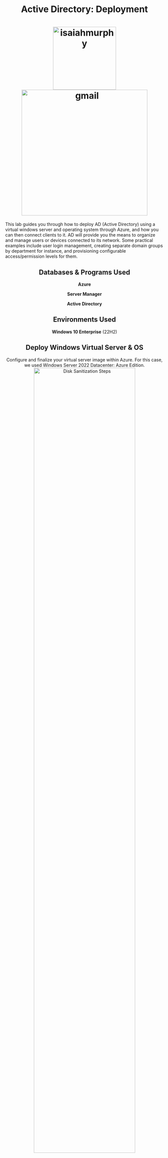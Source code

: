 <h1 align="center">Active Directory: Deployment</h1>

<h1 align="center" a href="https://upload.wikimedia.org/wikipedia/commons/f/fa/Microsoft_Azure.svg" target="blank"><img align="middle" src="https://upload.wikimedia.org/wikipedia/commons/f/fa/Microsoft_Azure.svg" alt="isaiahmurphy" height="200" width="200" /></a>
<a href="https://github.com/user-attachments/assets/58f5815e-7a62-46cb-8aa6-e12bb01f6ccc" target="blank"><img align="middle" src="https://github.com/user-attachments/assets/58f5815e-7a62-46cb-8aa6-e12bb01f6ccc" alt="gmail" height="400" width="400" /></a>
</h1>

This lab guides you through how to deploy AD (Active Directory) using a virtual windows server and operating system through Azure, and how you can then connect clients to it. AD will provide you the means to organize and manage users or devices connected to its network. Some practical examples include user login management, creating separate domain groups by department for instance, and provisioning configurable access/permission levels for them.
<br/>


<h2 align="center">Databases & Programs Used</h2>
<p align="center">
<b>Azure</b>
 <p align="center">
<b>Server Manager</b>
<p align="center">
<b>Active Directory</b>

<h2 align="center">Environments Used </h2>
<p align="center">
<b>Windows 10 Enterprise</b> (22H2)

<h2 align="center">Deploy Windows Virtual Server & OS</h2>

<p align="center">
Configure and finalize your virtual server image within Azure. For this case, we used Windows Server 2022 Datacenter: Azure Edition.<br/>
<img src="https://github.com/user-attachments/assets/1fd262c5-8051-4d2a-ae37-1754bcad15cd" height="80%" width="80%" alt="Disk Sanitization Steps"/>
<br />
<br />
 
<p align="center"><i>
Note: Be sure to direct your Windows OS VM to the same virtual network as your server VM!</i><br/>
<img src="https://github.com/user-attachments/assets/dca4db4a-c69c-4e04-b480-5ade8ce31e4a" height="80%" width="80%" alt="Disk Sanitization Steps"/>
<br />
<br />

<p align="center"> Configure and finalize your virtual OS. 

<p align="center"><i>(Notice no virtual network was created here, since we're using the one created by the virtual server and don't need another.)</i><br/>
<img src="https://github.com/user-attachments/assets/9bcf9d71-3213-4556-a14e-62121b533727" height="80%" width="80%" alt="Disk Sanitization Steps"/>
<br />
<br />
 
<h2 align="center">Installing Active Directory</h2>
<p align="center"> Install ADDS (Active Directory Domain Services) in Server Manager from your virtual server.<br/>
<img src="https://github.com/user-attachments/assets/e8ca9648-a0f2-412e-92a3-d8d513c28be4" height="80%" width="80%" alt="Disk Sanitization Steps"/>
<br />
<br />

<h2 align="center">Installing the domain server</h2>
<p align="center">
 Click on the flag icon in the top right and promote the server to a domain controller. <br/>
<img src="https://github.com/user-attachments/assets/488d036b-2df8-4bc6-836e-4e58f6f7fc7d" height="80%" width="80%" alt="Disk Sanitization Steps"/>
<br />
<br />

<p align="center"> Create or specify domain name. For this lab, we added a new forest. Click through the following fields and finalize the controller installation!<br/>
<img src="https://github.com/user-attachments/assets/64b6f2fb-390e-4969-8b5d-5200f4ad9fac" height="80%" width="80%" alt="Disk Sanitization Steps"/>
<br />
<br />

<p align="center"> Launch Active Directory to confirm proper installation.<br/>
<p align="center">
 <i>(We optionally created folders (Organizational Units) to organize clients, administrators, or groups.)</i>
<img src="https://github.com/user-attachments/assets/76f4ec07-4828-4e1f-b4ce-3432b867314e" height="80%" width="80%" alt="Disk Sanitization Steps"/>
<br />
<br />

<p align="center"> Switch to virtual Windows OS client and make it a member of your newly created forest domain.
 
 <p align="center"> <i>Right click Windows icon > System > Rename My Pc (advanced) > Computer Name > Change > Member Of, Domain:</i>
 <br/>
<img src="https://github.com/user-attachments/assets/1ad058bf-e16c-4128-8c36-c7dac316ec45" height="80%" width="80%" alt="Disk Sanitization Steps"/>
</p>

<p align="center"> Return to virtual server client, launch Active Directory, confirm your added member client exists within the database.<br/>
<img src="https://github.com/user-attachments/assets/14b67382-c8bf-45a3-8d8c-23c1c6ec15b9" height="80%" width="80%" alt="Disk Sanitization Steps"/>
<br />
<br />

<!--
 ```diff
- text in red
+ text in green
! text in orange
# text in gray
@@ text in purple (and bold)@@
```
--!>
